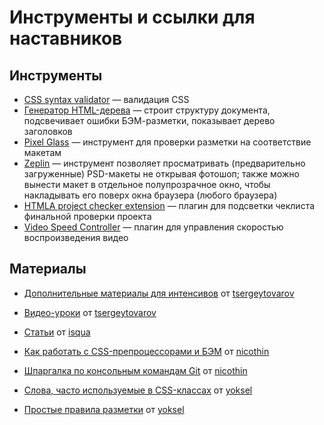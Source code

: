 # Инструменты и ссылки для наставников

## Инструменты

* [CSS syntax validator](https://csstree.github.io/docs/validator.html) — валидация CSS
* [Генератор HTML-дерева](http://yoksel.github.io/html-tree/) — строит структуру документа, подсвечивает ошибки БЭМ-разметки, показывает дерево заголовков
* [Pixel Glass](https://github.com/yoksel/pixel-glass-js/) — инструмент для проверки разметки на соответствие макетам
* [Zeplin](https://zeplin.io/) — инструмент позволяет просматривать (предварительно загруженные) PSD-макеты не открывая фотошоп; также можно вынести макет в отдельное полупрозрачное окно, чтобы накладывать его поверх окна браузера (любого браузера)
* [HTMLA project checker extension](https://github.com/yoksel/htmla-project-checker) — плагин для подсветки чеклиста финальной проверки проекта
* [Video Speed Controller](https://chrome.google.com/webstore/detail/video-speed-controller/nffaoalbilbmmfgbnbgppjihopabppdk?hl=en) — плагин для управления скоростью воспроизведения видео

## Материалы

* [Дополнительные материалы для интенсивов](https://github.com/tsergeytovarov/htmlacademy-basic-additional-material) от [tsergeytovarov](https://github.com/tsergeytovarov)
* [Видео-уроки](https://www.youtube.com/playlist?list=PLQPQDQeOswiX4D7VpMt_C9Cz2Bzdi4Fn3) от [tsergeytovarov](https://github.com/tsergeytovarov)

* [Статьи](https://isqua.ru/blog/) от [isqua](https://github.com/isqua)

* [Как работать с CSS-препроцессорами и БЭМ](http://nicothin.github.io/idiomatic-pre-CSS/) от [nicothin](https://github.com/nicothin)
* [Шпаргалка по консольным командам Git](https://github.com/nicothin/web-development/tree/master/git) от [nicothin](https://github.com/nicothin)

* [Слова, часто используемые в CSS-классах](https://github.com/yoksel/common-words) от [yoksel](https://github.com/yoksel)
* [Простые правила разметки](http://yoksel.github.io/easy-markup/) от [yoksel](https://github.com/yoksel)
